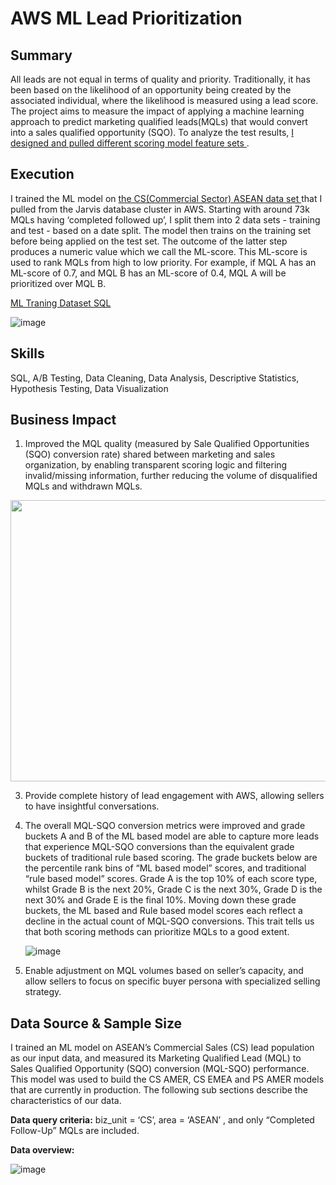 <!-- Title -->
<h1 align="left">AWS ML Lead Prioritization </h1>


<h2 align="left">Summary </h2>

All leads are not equal in terms of quality and priority. Traditionally, it has been based on the likelihood of an opportunity being created by the associated individual, where the likelihood is measured using a lead score. The project aims to measure the impact of applying a machine learning approach to predict marketing qualified leads(MQLs) that would convert into a sales qualified opportunity (SQO). To analyze the test results, <a href="https://github.com/ryavse11/ryan_choi_portfolio_0129/blob/main/AWS%20ML%20Lead%20Prioritization/Model_Feature_Sets.md"> I designed and pulled different scoring model feature sets </a>.

<h2 align="left">Execution </h2>

I trained the ML model on <a href="https://github.com/ryavse11/ryan_choi_portfolio_0129/blob/main/AWS%20ML%20Lead%20Prioritization/ML_traning_dataset_01.SQL">the CS(Commercial Sector) ASEAN data set </a> that I pulled from the Jarvis database cluster in AWS. Starting with around 73k MQLs having ‘completed followed up’, I split them into 2 data sets - training and test - based on a date split. The model then trains on the training set before being applied on the test set. The outcome of the latter step produces a numeric value which we call the ML-score. This ML-score is used to rank MQLs from high to low priority. For example, if MQL A has an ML-score of 0.7, and MQL B has an ML-score of 0.4, MQL A will be prioritized over MQL B.

<a href="https://github.com/ryavse11/ryan_choi_portfolio_0129/blob/main/AWS%20ML%20Lead%20Prioritization/ML_traning_dataset_01.SQL">ML Traning Dataset SQL</a>

![image](https://github.com/ryavse11/ryan_choi_portfolio/assets/151677676/13c062c9-c2d5-461a-bdb4-bbd86deaf89a)


<h2 align="left">Skills </h2>
SQL, A/B Testing, Data Cleaning, Data Analysis, Descriptive Statistics, Hypothesis Testing, Data Visualization

<h2 align="left">Business Impact </h2>

1.	Improved the MQL quality (measured by Sale Qualified Opportunities (SQO) conversion rate) shared between marketing and sales organization, by enabling transparent scoring logic and filtering invalid/missing information, further reducing the volume of disqualified MQLs and withdrawn MQLs.

<image src="https://github.com/ryavse11/ryan_choi_portfolio_0129/assets/151677676/c2666ab9-44f0-4338-b7bc-052b6d277f5d" 
width="600" height="450"/>



3.	Provide complete history of lead engagement with AWS, allowing sellers to have insightful conversations.
4.	The overall MQL-SQO conversion metrics were improved and grade buckets A and B of the ML based model are able to capture more leads that experience MQL-SQO conversions than the equivalent grade buckets of traditional rule based scoring. The grade buckets below are the percentile rank bins of “ML based model” scores, and traditional “rule based model” scores. Grade A is the top 10% of each score type, whilst Grade B is the next 20%, Grade C is the next 30%, Grade D is the next 30% and Grade E is the final 10%. Moving down these grade buckets, the ML based and Rule based model scores each reflect a decline in the actual count of MQL-SQO conversions. This trait tells us that both scoring methods can prioritize MQLs to a good extent.


      ![image](https://github.com/ryavse11/ryan_choi_portfolio_0129/assets/151677676/e9d19e07-334c-457b-ac62-f602b6dcc455)


5.	Enable adjustment on MQL volumes based on seller’s capacity, and allow sellers to focus on specific buyer persona with specialized selling strategy.

<h2 align="left">Data Source & Sample Size </h2>

I trained an ML model on ASEAN’s Commercial Sales (CS) lead population as our input data, and measured its Marketing Qualified Lead (MQL) to Sales Qualified Opportunity (SQO) conversion (MQL-SQO) performance. This model was used to build the CS AMER, CS EMEA and PS AMER models that are currently in production. The following sub sections describe the characteristics of our data.

**Data query criteria:** biz_unit = ‘CS’, area = ‘ASEAN’ , and only “Completed Follow-Up” MQLs are included.

**Data overview:**

![image](https://github.com/ryavse11/ryan_choi_portfolio_0129/assets/151677676/aa480c11-a424-47f9-b2f7-268d503ba895)








